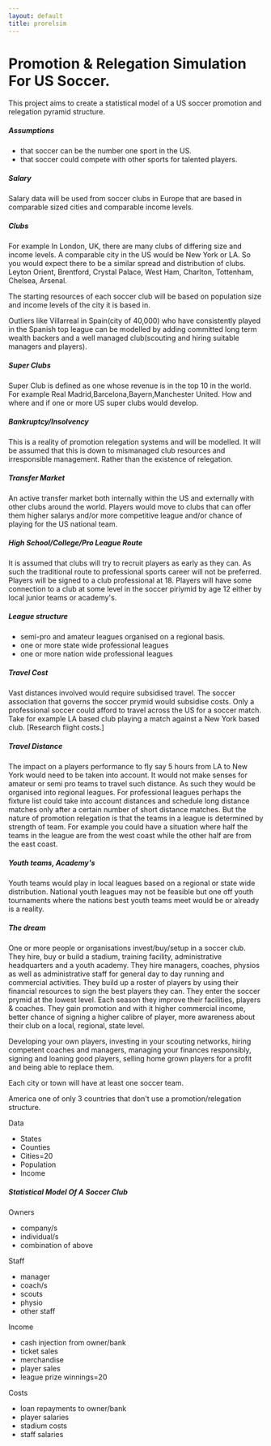 ```yaml
---
layout: default
title: prorelsim
---
```

<h1>Promotion & Relegation Simulation For US Soccer.</h1>
	
This project aims to create a statistical model of a US soccer promotion and relegation pyramid structure.

##### [](#header-5)Assumptions

*   that soccer can be the number one sport in the US.
*   that soccer could compete with other sports for talented players.
	
##### [](#header-5)Salary
Salary data will be used from soccer clubs in Europe that are based in comparable sized cities and comparable income levels.

##### [](#header-5)Clubs
For example In London, UK, there are many clubs of differing size and income levels. A comparable city in the US would be New York or LA. So you would expect there to be a similar spread and distribution of clubs. Leyton Orient, Brentford, Crystal Palace, West Ham, Charlton, Tottenham, Chelsea, Arsenal.

The starting resources of each soccer club will be based on population size and income levels of the city it is based in.

Outliers like Villarreal in Spain(city of 40,000) who have consistently played in the Spanish top league can be modelled by adding committed long term wealth backers and a well managed club(scouting and hiring suitable managers and players).

##### [](#header-5)Super Clubs 
Super Club is defined as one whose revenue is in the top 10 in the world. For example Real Madrid,Barcelona,Bayern,Manchester United. How and where and if one or more US super clubs would develop. 

##### [](#header-5)Bankruptcy/Insolvency
This is a reality of promotion relegation systems and will be modelled. It will be assumed that this is down to mismanaged club resources and irresponsible management. Rather than the existence of relegation.

##### [](#header-5)Transfer Market
An active transfer market both internally within the US and externally with other clubs around the world. Players would move to clubs that can offer them higher salarys and/or more competitive league and/or chance of playing for the US national team.

##### [](#header-5)High School/College/Pro League Route
It is assumed that clubs will try to recruit players as early as they can. As such the traditional route to professional sports career will not be preferred. Players will be signed to a club professional at 18. Players will have some connection to a club at some level in the soccer piriymid by age 12 either by local junior teams or academy's.

##### [](#header-5)League structure
- semi-pro and amateur leagues organised on a regional basis.
- one or more state wide professional leagues
- one or more nation wide professional leagues

##### [](#header-5)Travel Cost
Vast distances involved would require subsidised travel. The soccer association that governs the soccer prymid would subsidise costs. Only a professional soccer could afford to travel across the US for a soccer match. Take for example LA based club playing a match against a New York based club. [Research flight costs.]

##### [](#header-5)Travel Distance
The impact on a players performance to fly say 5 hours from LA to New York would need to be taken into account. It would not make senses for amateur or semi pro teams to travel such distance. As such they would be organised into regional leagues. For professional leagues perhaps the fixture list could take into account distances and schedule long distance matches only after a certain number of short distance matches. But the nature of promotion relegation is that the teams in a league is determined by strength of team. For example you could have a situation where half the teams in the league are from the west coast while the other half are from the east coast.

##### [](#header-5)Youth teams, Academy's
Youth teams would play in local leagues based on a regional or state wide distribution. National youth leagues may not be feasible but one off youth tournaments where the nations best youth teams meet would be or already is a reality.

##### [](#header-5)The dream
One or more people or organisations invest/buy/setup in a soccer club. They hire, buy or build a stadium, training facility, administrative headquarters and a youth academy. They hire managers, coaches, physios as well as administrative staff for general day to day running and commercial activities. They build up a roster of players by using their financial resources to sign the best players they can. They enter the soccer prymid at the lowest level. Each season they improve their facilities, players & coaches. They gain promotion and with it higher commercial income, better chance of signing a higher calibre of player, more awareness about their club on a local, regional, state level.

Developing your own players, investing in your scouting networks, hiring competent coaches and managers, managing your finances responsibly, signing and loaning good players, selling home grown players for a profit and being able to replace them.

Each city or town will have at least one soccer team.

America one of only 3 countries that don't use a promotion/relegation structure.

Data
- States
- Counties
- Cities=20
- Population
- Income

##### [](#header-5)Statistical Model Of A Soccer Club

Owners
- company/s
- individual/s
- combination of above

Staff
- manager
- coach/s
- scouts
- physio
- other staff

Income
- cash injection from owner/bank
- ticket sales
- merchandise
- player sales
- league prize winnings=20

Costs
- loan repayments to owner/bank
- player salaries
- stadium costs
- staff salaries

